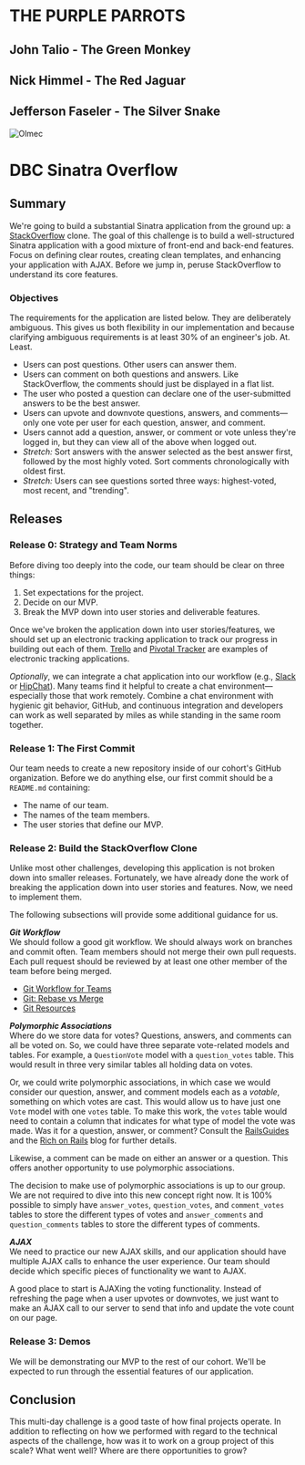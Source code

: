 # THE PURPLE PARROTS
## John Talio - The Green Monkey
## Nick Himmel - The Red Jaguar
## Jefferson Faseler - The Silver Snake

![Olmec](/public/images/letsrock.png)
<!-- Format: ![Legends of the Hidden Temple time](https://media.giphy.com/media/3o7ZeHcgOVi36JZtzG/giphy.gif)
 -->



# DBC Sinatra Overflow

## Summary

We're going to build a substantial Sinatra application from the ground up: a [StackOverflow](http://stackoverflow.com) clone.  The goal of this challenge is to build a well-structured Sinatra application with a good mixture of front-end and back-end features.  Focus on defining clear routes, creating clean templates, and enhancing your application with AJAX.  Before we jump in, peruse StackOverflow to understand its core features.

### Objectives
The requirements for the application are listed below.  They are deliberately ambiguous.  This gives us both flexibility in our implementation and because clarifying ambiguous requirements is at least 30% of an engineer's job.  At. Least.

- Users can post questions.  Other users can answer them.
- Users can comment on both questions and answers.  Like StackOverflow, the comments should just be displayed in a flat list.
- The user who posted a question can declare one of the user-submitted answers to be the best answer.
- Users can upvote and downvote questions, answers, and comments—only one vote per user for each question, answer, and comment.
- Users cannot add a question, answer, or comment or vote unless they're logged in, but they can view all of the above when logged out.
- *Stretch:*  Sort answers with the answer selected as the best answer first, followed by the most highly voted.  Sort comments chronologically with oldest first.
- *Stretch:*  Users can see questions sorted three ways: highest-voted, most recent, and "trending".


## Releases
### Release 0:  Strategy and Team Norms
Before diving too deeply into the code, our team should be clear on three things:

1. Set expectations for the project.
2. Decide on our MVP.
3. Break the MVP down into user stories and deliverable features.


Once we've broken the application down into user stories/features, we should set up an electronic tracking application to track our progress in building out each of them.  [Trello][] and [Pivotal Tracker][] are examples of electronic tracking applications.

*Optionally*,  we can integrate a chat application into our workflow (e.g., [Slack][] or [HipChat][]).  Many teams find it helpful to create a chat environment—especially those that work remotely.  Combine a chat environment with hygienic git behavior, GitHub, and continuous integration and developers can work as well separated by miles as while standing in the same room together.


### Release 1:  The First Commit
Our team needs to create a new repository inside of our cohort's GitHub organization.  Before we do anything else, our first commit should be a `README.md` containing:

 * The name of our team.
 * The names of the team members.
 * The user stories that define our MVP.


### Release 2:  Build the StackOverflow Clone
Unlike most other challenges, developing this application is not broken down into smaller releases.  Fortunately, we have already done the work of breaking the application down into user stories and features.  Now, we need to implement them.

The following subsections will provide some additional guidance for us.

***Git Workflow***  
We should follow a good git workflow.  We should always work on branches and commit often.  Team members should not merge their own pull requests.  Each pull request should be reviewed by at least one other member of the team before being merged.

- [Git Workflow for Teams](https://gist.github.com/mikelikesbikes/ccbf4c7fd90e647138c6)
- [Git: Rebase vs Merge](https://www.atlassian.com/git/tutorials/merging-vs-rebasing/)
- [Git Resources](http://git-scm.com/book/en/v2/Getting-Started-About-Version-Control)


***Polymorphic Associations***  
Where do we store data for votes?  Questions, answers, and comments can all be voted on.  So, we could have three separate vote-related models and tables.  For example, a `QuestionVote` model with a `question_votes` table.  This would result in three very similar tables all holding data on votes.

Or, we could write polymorphic associations, in which case we would consider our question, answer, and comment models each as a *votable*, something on which votes are cast.  This would allow us to have just one `Vote` model with one `votes` table.  To make this work, the `votes` table would need to contain a column that indicates for what type of model the vote was made.  Was it for a question, answer, or comment?  Consult the [RailsGuides][polymorphic associations] and the [Rich on Rails][rorpa] blog for further details.

Likewise, a comment can be made on either an answer or a question.  This offers another opportunity to use polymorphic associations.

The decision to make use of polymorphic associations is up to our group.  We are not required to dive into this new concept right now.  It is 100% possible to simply have `answer_votes`, `question_votes`, and `comment_votes` tables to store the different types of votes and `answer_comments` and `question_comments` tables to store the different types of comments.


***AJAX***  
We need to practice our new AJAX skills, and our application should have multiple AJAX calls to enhance the user experience.  Our team should decide which specific pieces of functionality we want to AJAX.

A good place to start is AJAXing the voting functionality.  Instead of refreshing the page when a user upvotes or downvotes, we just want to make an AJAX call to our server to send that info and update the vote count on our page.


### Release 3:  Demos
We will be demonstrating our MVP to the rest of our cohort.  We'll be expected to run through the essential features of our application.


## Conclusion
This multi-day challenge is a good taste of how final projects operate.  In addition to reflecting on how we performed with regard to the technical aspects of the challenge, how was it to work on a group project of this scale?  What went well?  Where are there opportunities to grow?


[cls]: http://en.wikipedia.org/wiki/Command-line_interface
[HipChat]: https://www.hipchat.com/
[mock schema design]: readme-assets/three-vote-tables.png
[Pivotal Tracker]: http://www.pivotaltracker.com/
[Polymorphic associations]: http://guides.rubyonrails.org/association_basics.html#polymorphic-associations
[rorpa]: http://richonrails.com/articles/polymorphic-associations-in-rails
[Slack]: https://slack.com/
[Trello]: https://trello.com/

